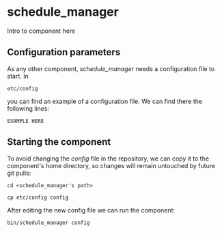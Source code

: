 # schedule_manager
Intro to component here


## Configuration parameters
As any other component, *schedule_manager* needs a configuration file to start. In
```
etc/config
```
you can find an example of a configuration file. We can find there the following lines:
```
EXAMPLE HERE
```

## Starting the component
To avoid changing the *config* file in the repository, we can copy it to the component's home directory, so changes will remain untouched by future git pulls:

```
cd <schedule_manager's path> 
```
```
cp etc/config config
```

After editing the new config file we can run the component:

```
bin/schedule_manager config
```
